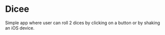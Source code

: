 # Dicee
Simple app where user can roll 2 dices by clicking on a button or by shaking an iOS device.
